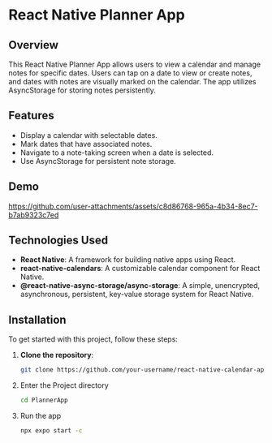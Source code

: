 # React Native Planner App

## Overview

This React Native Planner App allows users to view a calendar and manage notes for specific dates. Users can tap on a date to view or create notes, and dates with notes are visually marked on the calendar. The app utilizes AsyncStorage for storing notes persistently.

## Features

- Display a calendar with selectable dates.
- Mark dates that have associated notes.
- Navigate to a note-taking screen when a date is selected.
- Use AsyncStorage for persistent note storage.

## Demo

https://github.com/user-attachments/assets/c8d86768-965a-4b34-8ec7-b7ab9323c7ed


## Technologies Used

- **React Native**: A framework for building native apps using React.
- **react-native-calendars**: A customizable calendar component for React Native.
- **@react-native-async-storage/async-storage**: A simple, unencrypted, asynchronous, persistent, key-value storage system for React Native.

## Installation

To get started with this project, follow these steps:

1. **Clone the repository**:
   ```bash
   git clone https://github.com/your-username/react-native-calendar-app.git
   ```
   
2. Enter the Project directory
   ```bash
   cd PlannerApp
   ```
3. Run the app
   ```bash
   npx expo start -c   
   ```
